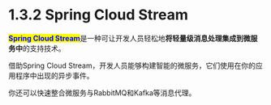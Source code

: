 # 1.3.2 Spring Cloud Stream

<mark style="color:blue;">**Spring Cloud Stream**</mark>是一种可让开发人员轻松地**将轻量级消息处理集成到微服务中**的支持技术。

借助Spring Cloud Stream，开发人员能够构建智能的微服务，它们使用在你的应用程序中出现的异步事件。

你还可以快速整合微服务与RabbitMQ和Kafka等消息代理。
